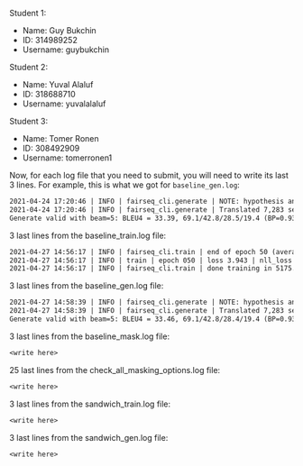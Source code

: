 Student 1:
* Name: Guy Bukchin
* ID: 314989252
* Username: guybukchin

Student 2:
* Name: Yuval Alaluf
* ID: 318688710
* Username: yuvalalaluf

Student 3:
* Name: Tomer Ronen
* ID: 308492909
* Username: tomerronen1

Now, for each log file that you need to submit, you will need to write its last 3 lines. For example, this is what we got for `baseline_gen.log`:
```txt
2021-04-24 17:20:46 | INFO | fairseq_cli.generate | NOTE: hypothesis and token scores are output in base 2
2021-04-24 17:20:46 | INFO | fairseq_cli.generate | Translated 7,283 sentences (165,025 tokens) in 18.5s (394.00 sentences/s, 8927.61 tokens/s)
Generate valid with beam=5: BLEU4 = 33.39, 69.1/42.8/28.5/19.4 (BP=0.934, ratio=0.937, syslen=138824, reflen=148229)
```

3 last lines from the baseline_train.log file: 
```txt
2021-04-27 14:56:17 | INFO | fairseq_cli.train | end of epoch 50 (average epoch stats below)
2021-04-27 14:56:17 | INFO | train | epoch 050 | loss 3.943 | nll_loss 2.514 | ppl 5.71 | wps 38426.9 | ups 3.69 | wpb 10419.8 | bsz 422.8 | num_updates 18950 | lr 0.000229718 | gnorm 0.628 | train_wall 50 | gb_free 12.8 | wall 5176
2021-04-27 14:56:17 | INFO | fairseq_cli.train | done training in 5175.6 seconds
```

3 last lines from the baseline_gen.log file: 
```txt
2021-04-27 14:58:39 | INFO | fairseq_cli.generate | NOTE: hypothesis and token scores are output in base 2
2021-04-27 14:58:39 | INFO | fairseq_cli.generate | Translated 7,283 sentences (165,179 tokens) in 26.5s (275.29 sentences/s, 6243.62 tokens/s)
Generate valid with beam=5: BLEU4 = 33.46, 69.1/42.8/28.4/19.4 (BP=0.936, ratio=0.938, syslen=139060, reflen=148229)
```

3 last lines from the baseline_mask.log file: 
```txt
<write here>
```

25 last lines from the check_all_masking_options.log file: 
```txt
<write here>
```

3 last lines from the sandwich_train.log file: 
```txt
<write here>
```

3 last lines from the sandwich_gen.log file: 
```txt
<write here>
```